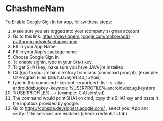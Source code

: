 # ChashmeNam
To Enable Google Sign In for App, follow these steps:
1) Make sure you are logged into your (company's) gmail account
2) Go to this link: https://developers.google.com/mobile/add?platform=android&cntapi=signin 
3) Fill in your App Name
4) Fill in your App's package name
5) Choose Google Sign In
6) To enable signin, type in your SHA1 key.
7) To get SHA1 key, make sure you have JAVA jre installed.
8) Cd (go) to your jre bin directory from cmd (command prompt). (example: C:\Program Files (x86)\Java\jre1.8.0_151\bin)
9) type in this command : keytool -exportcert -list -v -alias androiddebugkey -keystore %USERPROFILE%\.android\debug.keystore
10) %USERPROFILE% --> (example: C:\Users\isd)
11) The command would print SHA1 on cmd, copy this SHA1 key and paste it the inputbox provided by google.
12) Go to https://console.developers.google.com/ , select your App and verify if the services are enabled. (check credentials tab)
